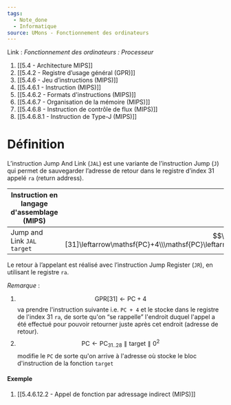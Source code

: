 ```yaml
---
tags:
  - Note_done
  - Informatique
source: UMons - Fonctionnement des ordinateurs
---
```


Link :
_Fonctionnement des ordinateurs : Processeur_
1. [[5.4 - Architecture MIPS]]
2. [[5.4.2 - Registre d’usage général (GPR)]]
3. [[5.4.6 - Jeu d’instructions (MIPS)]]
4. [[5.4.6.1 - Instruction (MIPS)]]
5. [[5.4.6.2 - Formats d'instructions (MIPS)]]
6. [[5.4.6.7 - Organisation de la mémoire (MIPS)]]
7. [[5.4.6.8 - Instruction de contrôle de flux (MIPS)]]
8. [[5.4.6.8.1 - Instruction de Type-J (MIPS)]]

# Définition
L’instruction Jump And Link (`JAL`) est une variante de l’instruction Jump (`J`) qui permet de sauvegarder l’adresse de retour dans le registre d’index 31 appelé `ra` (return address).

| Instruction en langage d'assemblage (MIPS) | Description                                                                                                                                           | OpCode   |
| ------------------------------------------ | ----------------------------------------------------------------------------------------------------------------------------------------------------- | -------- |
| Jump and Link `JAL target`                 | $$\begin{array}{l}\mathsf{GPR}[31]\leftarrow\mathsf{PC}+4\\\mathsf{PC}\leftarrow\mathsf{PC}_{31..28}\parallel\mathsf{target}\parallel0^2\end{array}$$ | `000011` |
Le retour à l’appelant est réalisé avec l’instruction Jump Register (`JR`), en utilisant le registre `ra`.

_Remarque_ :
1. $$\mathsf{GPR}[31]\leftarrow\mathsf{PC}+4$$va prendre l'instruction suivante i.e. `PC + 4` et le stocke dans le registre de l'index 31 `ra`, de sorte qu'on “se rappelle” l'endroit duquel l'appel a été effectué pour pouvoir retourner juste après cet endroit (adresse de retour). 
2. $$\mathsf{PC}\leftarrow\mathsf{PC}_{31..28}\parallel\mathsf{target}\parallel0^2$$modifie le `PC` de sorte qu'on arrive à l'adresse où stocke le bloc d'instruction de la fonction `target`
#### Exemple
1. [[5.4.6.12.2 - Appel de fonction par adressage indirect (MIPS)]]

